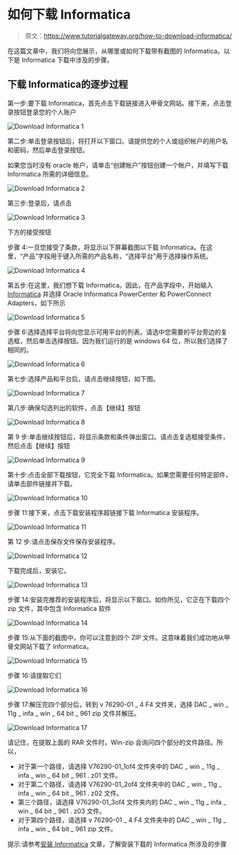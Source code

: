 # 如何下载 Informatica

> 原文：<https://www.tutorialgateway.org/how-to-download-informatica/>

在这篇文章中，我们将向您展示，从哪里或如何下载带有截图的 Informatica。以下是 Informatica 下载中涉及的步骤。

## 下载 Informatica的逐步过程

第一步:要下载 Informatica，首先点击下载链接进入甲骨文网站。接下来，点击登录按钮登录您的个人账户

![Download Informatica 1](img/cb7639a5c8135be8d2507b0a4359b2cf.png)

第二步:单击登录按钮后，将打开以下窗口。请提供您的个人或组织帐户的用户名和密码，然后单击登录按钮。

如果您当时没有 oracle 帐户，请单击“创建帐户”按钮创建一个帐户，并填写下载 Informatica 所需的详细信息。

![Download Informatica 2](img/aa60c822b4a382be4ec0f9551df735e2.png)

第三步:登录后，请点击

![Download Informatica 3](img/7695ca69a0c4afd8706f385f0f513883.png)

下方的接受按钮

步骤 4:一旦您接受了条款，将显示以下屏幕截图以下载 Informatica。在这里，“产品”字段用于键入所需的产品名称，“选择平台”用于选择操作系统。

![Download Informatica 4](img/ed9289b0b5e056ae56acd70a8ded4a53.png)

第五步:在这里，我们想下载 Informatica。因此，在产品字段中，开始输入 [Informatica](https://www.tutorialgateway.org/informatica/) 并选择 Oracle Informatica PowerCenter 和 PowerConnect Adapters，如下所示

![Download Informatica 5](img/081da9c828f42fd1efa367539c2ce6bf.png)

步骤 6:选择选择平台将向您显示可用平台的列表。请选中您需要的平台旁边的复选框，然后单击选择按钮。因为我们运行的是 windows 64 位，所以我们选择了相同的。

![Download Informatica 6](img/f2babadc22335d2316063758a56467cd.png)

第七步:选择产品和平台后，请点击继续按钮，如下图。

![Download Informatica 7](img/39a16e143544953274f24387d6637216.png)

第八步:确保勾选列出的软件，点击【继续】按钮

![Download Informatica 8](img/3a0c01a885f3dbac279b231ac7a3c048.png)

第 9 步:单击继续按钮后，将显示条款和条件弹出窗口。请点击复选框接受条件，然后点击【继续】按钮

![Download Informatica 9](img/e1bffdacb8b37722e2a7200dc65635b1.png)

第十步:点击全部下载按钮，它完全下载 Informatica。如果您需要任何特定部件，请单击部件链接并下载。

![Download Informatica 10](img/3ea557361800722954a5ef9b69bdc25d.png)

步骤 11:接下来，点击下载安装程序超链接下载 Informatica 安装程序。

![Download Informatica 11](img/f939a209216f3bf2c5c3f56be89394d1.png)

第 12 步:请点击保存文件保存安装程序。

![Download Informatica 12](img/b91b72916e546308d5cff68fbd154d95.png)

下载完成后，安装它。

![Download Informatica 13](img/7bf5af969da35f37abb5f9a3a0a265d4.png)

步骤 14:安装完推荐的安装程序后，将显示以下窗口。如你所见，它正在下载四个 zip 文件，其中包含 Informatica 软件

![Download Informatica 14](img/7515d09ef342a2f916016fab7e3618cf.png)

步骤 15:从下面的截图中，你可以注意到四个 ZIP 文件。这意味着我们成功地从甲骨文网站下载了 Informatica。

![Download Informatica 15](img/5400bf8d9bcf1105e9c521fe3393d504.png)

步骤 16:请提取它们

![Download Informatica 16](img/a748fba51a1a62c92204135c6a98648b.png)

步骤 17:解压完四个部分后，转到 v 76290-01 _ 4 F4 文件夹，选择 DAC _ win _ 11g _ infa _ win _ 64 bit _ 961 zip 文件并解压。

![Download Informatica 17](img/7d23d5904fe3adb2425f1842928a7d48.png)

请记住，在提取上面的 RAR 文件时，Win-zip 会询问四个部分的文件路径。所以，

*   对于第一个路径，请选择 V76290-01_1of4 文件夹中的 DAC _ win _ 11g _ infa _ win _ 64 bit _ 961 . z01 文件。
*   对于第二个路径，请选择 V76290-01_2of4 文件夹中的 DAC _ win _ 11g _ infa _ win _ 64 bit _ 961 . z02 文件。
*   第三个路径，请选择 V76290-01_3of4 文件夹内的 DAC _ win _ 11g _ infa _ win _ 64 bit _ 961 . z03 文件。
*   对于第四个路径，请选择 v 76290-01 _ 4 F4 文件夹中的 DAC _ win _ 11g _ infa _ win _ 64 bit _ 961 zip 文件。

提示:请参考[安装 Informatica](https://www.tutorialgateway.org/how-to-install-informatica/) 文章，了解安装下载的 Informatica 所涉及的步骤